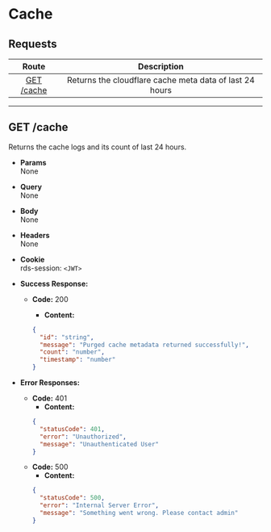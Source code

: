 # Cache

## **Requests**

|          Route           |                       Description                       |
| :----------------------: | :-----------------------------------------------------: |
| [GET /cache](#get-cache) | Returns the cloudflare cache meta data of last 24 hours |

---

## **GET /cache**

Returns the cache logs and its count of last 24 hours.

- **Params**  
  None
- **Query**  
  None
- **Body**  
  None
- **Headers**  
  None
- **Cookie**  
  rds-session: `<JWT>`

- **Success Response:**

  - **Code:** 200

    - **Content:**

    ```json
    {
      "id": "string",
      "message": "Purged cache metadata returned successfully!",
      "count": "number",
      "timestamp": "number"
    }
    ```

- **Error Responses:**
  - **Code:** 401
    - **Content:**
    ```json
    {
      "statusCode": 401,
      "error": "Unauthorized",
      "message": "Unauthenticated User"
    }
    ```
  - **Code:** 500
    - **Content:**
    ```json
    {
      "statusCode": 500,
      "error": "Internal Server Error",
      "message": "Something went wrong. Please contact admin"
    }
    ```
